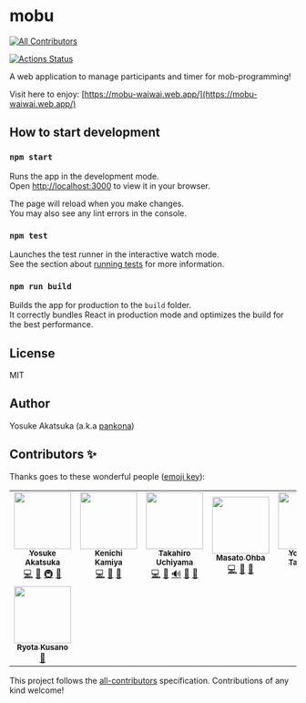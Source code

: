# mobu

<!-- dprint-ignore-start -->

<!-- ALL-CONTRIBUTORS-BADGE:START - Do not remove or modify this section -->
[![All Contributors](https://img.shields.io/badge/all_contributors-8-orange.svg?style=flat-square)](#contributors-)
<!-- ALL-CONTRIBUTORS-BADGE:END -->

<!-- dprint-ignore-end -->

[![Actions Status](https://github.com/mobu-of-the-world/mobu/workflows/CI/badge.svg)](https://github.com/mobu-of-the-world/mobu/actions)

A web application to manage participants and timer for mob-programming!

Visit here to enjoy: [https://mobu-waiwai.web.app/](https://mobu-waiwai.web.app/)

## How to start development

### `npm start`

Runs the app in the development mode.<br />
Open [http://localhost:3000](http://localhost:3000) to view it in your browser.

The page will reload when you make changes.<br />
You may also see any lint errors in the console.

### `npm test`

Launches the test runner in the interactive watch mode.<br />
See the section about [running tests](https://facebook.github.io/create-react-app/docs/running-tests) for more information.

### `npm run build`

Builds the app for production to the `build` folder.<br />
It correctly bundles React in production mode and optimizes the build for the best performance.

## License

MIT

## Author

Yosuke Akatsuka (a.k.a [pankona](https://github.com/pankona))

## Contributors ✨

Thanks goes to these wonderful people ([emoji key](https://allcontributors.org/docs/en/emoji-key)):

<!-- dprint-ignore-start -->

<!-- ALL-CONTRIBUTORS-LIST:START - Do not remove or modify this section -->
<!-- prettier-ignore-start -->
<!-- markdownlint-disable -->
<table>
  <tr>
    <td align="center"><a href="https://pankona.github.io/"><img src="https://avatars.githubusercontent.com/u/6533008?v=4?s=100" width="100px;" alt=""/><br /><sub><b>Yosuke Akatsuka</b></sub></a><br /><a href="https://github.com/mobu-of-the-world/mobu-of-the-world/mobu/commits?author=pankona" title="Code">💻</a> <a href="#design-pankona" title="Design">🎨</a> <a href="#infra-pankona" title="Infrastructure (Hosting, Build-Tools, etc)">🚇</a> <a href="https://github.com/mobu-of-the-world/mobu-of-the-world/mobu/pulls?q=is%3Apr+reviewed-by%3Apankona" title="Reviewed Pull Requests">👀</a></td>
    <td align="center"><a href="https://kachick.github.io/"><img src="https://avatars.githubusercontent.com/u/1180335?v=4?s=100" width="100px;" alt=""/><br /><sub><b>Kenichi Kamiya</b></sub></a><br /><a href="https://github.com/mobu-of-the-world/mobu-of-the-world/mobu/commits?author=kachick" title="Code">💻</a> <a href="https://github.com/mobu-of-the-world/mobu-of-the-world/mobu/issues?q=author%3Akachick" title="Bug reports">🐛</a> <a href="#maintenance-kachick" title="Maintenance">🚧</a></td>
    <td align="center"><a href="http://highwide.hatenablog.com/"><img src="https://avatars.githubusercontent.com/u/1495423?v=4?s=100" width="100px;" alt=""/><br /><sub><b>Takahiro Uchiyama</b></sub></a><br /><a href="https://github.com/mobu-of-the-world/mobu-of-the-world/mobu/commits?author=highwide" title="Code">💻</a> <a href="https://github.com/mobu-of-the-world/mobu-of-the-world/mobu/issues?q=author%3Ahighwide" title="Bug reports">🐛</a> <a href="#audio-highwide" title="Audio">🔊</a> <a href="#design-highwide" title="Design">🎨</a> <a href="https://github.com/mobu-of-the-world/mobu-of-the-world/mobu/pulls?q=is%3Apr+reviewed-by%3Ahighwide" title="Reviewed Pull Requests">👀</a></td>
    <td align="center"><a href="https://ohbarye.github.io/"><img src="https://avatars.githubusercontent.com/u/1811616?v=4?s=100" width="100px;" alt=""/><br /><sub><b>Masato Ohba</b></sub></a><br /><a href="https://github.com/mobu-of-the-world/mobu-of-the-world/mobu/commits?author=ohbarye" title="Code">💻</a> <a href="#tool-ohbarye" title="Tools">🔧</a> <a href="#design-ohbarye" title="Design">🎨</a></td>
    <td align="center"><a href="https://github.com/ravelll"><img src="https://avatars.githubusercontent.com/u/2294362?v=4?s=100" width="100px;" alt=""/><br /><sub><b>Yoshihide Taniguchi</b></sub></a><br /><a href="https://github.com/mobu-of-the-world/mobu-of-the-world/mobu/commits?author=ravelll" title="Code">💻</a> <a href="#design-ravelll" title="Design">🎨</a></td>
    <td align="center"><a href="http://ujihisa.wordpress.com/"><img src="https://avatars.githubusercontent.com/u/11504?v=4?s=100" width="100px;" alt=""/><br /><sub><b>ujihisa</b></sub></a><br /><a href="https://github.com/mobu-of-the-world/mobu-of-the-world/mobu/commits?author=ujihisa" title="Code">💻</a> <a href="https://github.com/mobu-of-the-world/mobu-of-the-world/mobu/issues?q=author%3Aujihisa" title="Bug reports">🐛</a> <a href="#translation-ujihisa" title="Translation">🌍</a></td>
    <td align="center"><a href="https://github.com/motorollerscalatron"><img src="https://avatars.githubusercontent.com/u/7314191?v=4?s=100" width="100px;" alt=""/><br /><sub><b>Masahiro Iwasaki</b></sub></a><br /><a href="https://github.com/mobu-of-the-world/mobu-of-the-world/mobu/commits?author=motorollerscalatron" title="Code">💻</a> <a href="#ideas-motorollerscalatron" title="Ideas, Planning, & Feedback">🤔</a></td>
  </tr>
  <tr>
    <td align="center"><a href="https://github.com/mpls104"><img src="https://avatars.githubusercontent.com/u/31480737?v=4?s=100" width="100px;" alt=""/><br /><sub><b>Ryota Kusano</b></sub></a><br /><a href="https://github.com/mobu-of-the-world/mobu-of-the-world/mobu/issues?q=author%3Ampls104" title="Bug reports">🐛</a></td>
  </tr>
</table>

<!-- markdownlint-restore -->
<!-- prettier-ignore-end -->

<!-- ALL-CONTRIBUTORS-LIST:END -->

<!-- dprint-ignore-end -->

This project follows the [all-contributors](https://github.com/all-contributors/all-contributors) specification. Contributions of any kind welcome!
